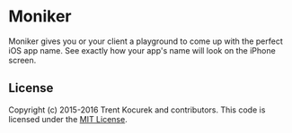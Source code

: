 # Moniker

Moniker gives you or your client a playground to come up with the perfect iOS app name. See exactly how your app's name will look on the iPhone screen.

## License

Copyright (c) 2015-2016 Trent Kocurek and contributors. This code is licensed under the [MIT License](http://github.com/t2/moniker/raw/master/License).
